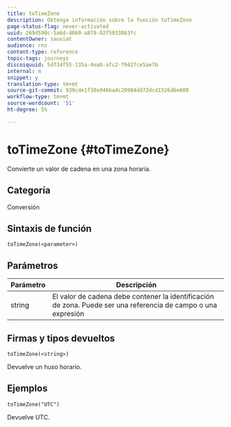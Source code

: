 ```yaml
---
title: toTimeZone
description: Obtenga información sobre la función toTimeZone
page-status-flag: never-activated
uuid: 269d590c-5a6d-40b9-a879-02f5033863fc
contentOwner: sauviat
audience: rns
content-type: reference
topic-tags: journeys
discoiquuid: 5df34f55-135a-4ea8-afc2-f9427ce5ae7b
internal: n
snippet: y
translation-type: tm+mt
source-git-commit: 939cde1f30a946ba4c20984dd72dcd1526d6e608
workflow-type: tm+mt
source-wordcount: '51'
ht-degree: 5%

---
```



# toTimeZone {#toTimeZone}

Convierte un valor de cadena en una zona horaria.

## Categoría

Conversión

## Sintaxis de función

`toTimeZone(<parameter>)`

## Parámetros

| Parámetro | Descripción |
|--- |--- |
| string | El valor de cadena debe contener la identificación de zona. Puede ser una referencia de campo o una expresión |

## Firmas y tipos devueltos

`toTimeZone(<string>)`

Devuelve un huso horario.

## Ejemplos

`toTimeZone("UTC")`

Devuelve UTC.
